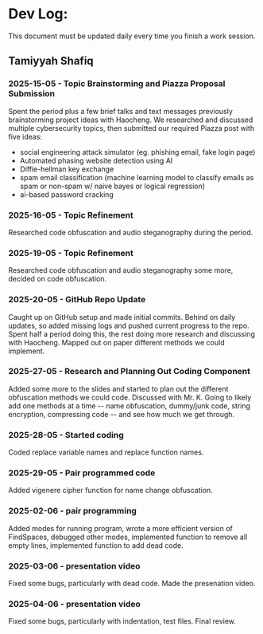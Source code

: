 # Dev Log:

This document must be updated daily every time you finish a work session.

## Tamiyyah Shafiq

### 2025-15-05 - Topic Brainstorming and Piazza Proposal Submission
Spent the period plus a few brief talks and text messages previously brainstorming project ideas with Haocheng. We researched and discussed multiple cybersecurity topics, then submitted our required Piazza post with five ideas:
* social engineering attack simulator (eg. phishing email, fake login page)
* Automated phasing website detection using AI
* Diffie-hellman key exchange
* spam email classification (machine learning model to classify emails as spam or non-spam w/ naive bayes or logical regression)
* ai-based password cracking

### 2025-16-05 - Topic Refinement
Researched code obfuscation and audio steganography during the period.

### 2025-19-05 - Topic Refinement
Researched code obfuscation and audio steganography some more, decided on code obfuscation.

### 2025-20-05 - GitHub Repo Update
Caught up on GitHub setup and made initial commits. Behind on daily updates, so added missing logs and pushed current progress to the repo. Spent half a period doing this, the rest doing more research and discussing with Haocheng. Mapped out on paper different methods we could implement.

### 2025-27-05 - Research and Planning Out Coding Component
Added some more to the slides and started to plan out the different obfuscation methods we could code. Discussed with Mr. K. Going to likely add one methods at a time -- name obfuscation, dummy/junk code, string encryption, compressing code -- and see how much we get through.

### 2025-28-05 - Started coding
Coded replace variable names and replace function names.

### 2025-29-05 - Pair programmed code
Added vigenere cipher function for name change obfuscation.

### 2025-02-06 - pair programming
Added modes for running program, wrote a more efficient version of FindSpaces, debugged other modes, implemented function to remove all empty lines, implemented function to add dead code.

### 2025-03-06 - presentation video
Fixed some bugs, particularly with dead code. Made the presenation video.

### 2025-04-06 - presentation video
Fixed some bugs, particularly with indentation, test files. Final review.
